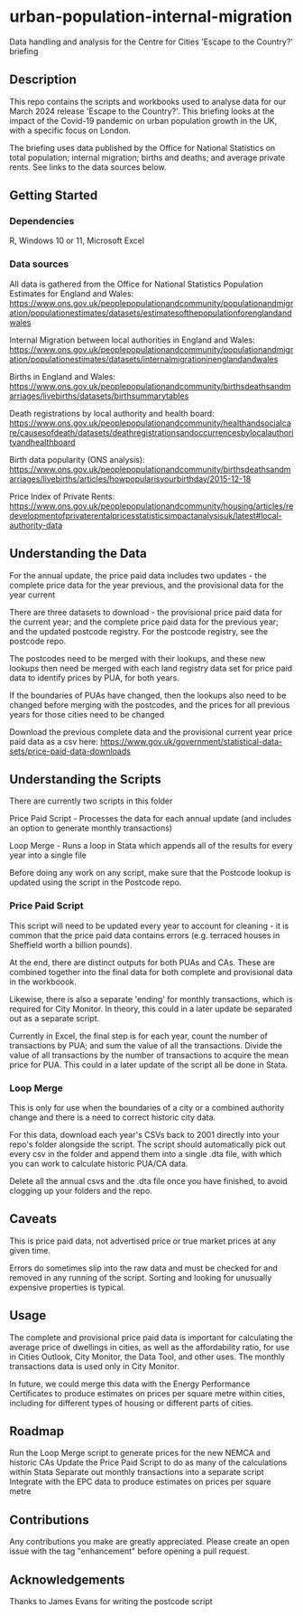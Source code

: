 # urban-population-internal-migration
Data handling and analysis for the Centre for Cities 'Escape to the Country?' briefing

## Description
This repo contains the scripts and workbooks used to analyse data for our March 2024 release 'Escape to the Country?'. This briefing looks at the impact of the Covid-19 pandemic on urban population growth in the UK, with a specific focus on London. 

The briefing uses data published by the Office for National Statistics on total population; internal migration; births and deaths; and average private rents. See links to the data sources below. 

## Getting Started
### Dependencies
R, Windows 10 or 11, Microsoft Excel

### Data sources
All data is gathered from the Office for National Statistics
Population Estimates for England and Wales: https://www.ons.gov.uk/peoplepopulationandcommunity/populationandmigration/populationestimates/datasets/estimatesofthepopulationforenglandandwales

Internal Migration between local authorities in England and Wales: 
https://www.ons.gov.uk/peoplepopulationandcommunity/populationandmigration/populationestimates/datasets/internalmigrationinenglandandwales

Births in England and Wales:
https://www.ons.gov.uk/peoplepopulationandcommunity/birthsdeathsandmarriages/livebirths/datasets/birthsummarytables

Death registrations by local authority and health board: 
https://www.ons.gov.uk/peoplepopulationandcommunity/healthandsocialcare/causesofdeath/datasets/deathregistrationsandoccurrencesbylocalauthorityandhealthboard 

Birth data popularity (ONS analysis): 
https://www.ons.gov.uk/peoplepopulationandcommunity/birthsdeathsandmarriages/livebirths/articles/howpopularisyourbirthday/2015-12-18 

Price Index of Private Rents: 
https://www.ons.gov.uk/peoplepopulationandcommunity/housing/articles/redevelopmentofprivaterentalpricesstatisticsimpactanalysisuk/latest#local-authority-data

## Understanding the Data
For the annual update, the price paid data includes two updates - the complete price data for the year previous, and the provisional data for the year current

There are three datasets to download - the provisional price paid data for the current year; and the complete price paid data for the previous year; and the updated postcode registry. For the postcode registry, see the postcode repo.

The postcodes need to be merged with their lookups, and these new lookups then need be merged with each land registry data set for price paid data to identify prices by PUA, for both years.

If the boundaries of PUAs have changed, then the lookups also need to be changed before merging with the postcodes, and the prices for all previous years for those cities need to be changed

Download the previous complete data and the provisional current year price paid data as a csv here: https://www.gov.uk/government/statistical-data-sets/price-paid-data-downloads

## Understanding the Scripts
There are currently two scripts in this folder

Price Paid Script - Processes the data for each annual update (and includes an option to generate monthly transactions)

Loop Merge - Runs a loop in Stata which appends all of the results for every year into a single file

Before doing any work on any script, make sure that the Postcode lookup is updated using the script in the Postcode repo.

### Price Paid Script
This script will need to be updated every year to account for cleaning - it is common that the price paid data contains errors (e.g. terraced houses in Sheffield worth a billion pounds).

At the end, there are distinct outputs for both PUAs and CAs. These are combined together into the final data for both complete and provisional data in the workboook.

Likewise, there is also a separate 'ending' for monthly transactions, which is required for City Monitor. In theory, this could in a later update be separated out as a separate script.

Currently in Excel, the final step is for each year, count the number of transactions by PUA; and sum the value of all the transactions. Divide the value of all transactions by the number of transactions to acquire the mean price for PUA. This could in a later update of the script all be done in Stata.

### Loop Merge
This is only for use when the boundaries of a city or a combined authority change and there is a need to correct historic city data.

For this data, download each year's CSVs back to 2001 directly into your repo's folder alongside the script. The script should automatically pick out every csv in the folder and append them into a single .dta file, with which you can work to calculate historic PUA/CA data.

Delete all the annual csvs and the .dta file once you have finished, to avoid clogging up your folders and the repo.

## Caveats
This is price paid data, not advertised price or true market prices at any given time.

Errors do sometimes slip into the raw data and must be checked for and removed in any running of the script. Sorting and looking for unusually expensive properties is typical.

## Usage
The complete and provisional price paid data is important for calculating the average price of dwellings in cities, as well as the affordability ratio, for use in Cities Outlook, City Monitor, the Data Tool, and other uses. The monthly transactions data is used only in City Monitor.

In future, we could merge this data with the Energy Performance Certificates to produce estimates on prices per square metre within cities, including for different types of housing or different parts of cities.

## Roadmap
Run the Loop Merge script to generate prices for the new NEMCA and historic CAs
Update the Price Paid Script to do as many of the calculations within Stata
Separate out monthly transactions into a separate script
Integrate with the EPC data to produce estimates on prices per square metre

## Contributions
Any contributions you make are greatly appreciated. Please create an open issue with the tag "enhancement" before opening a pull request.

## Acknowledgements
Thanks to James Evans for writing the postcode script
